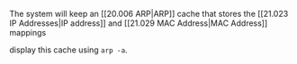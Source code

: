 The system will keep an [[20.006 ARP|ARP]] cache that stores the [[21.023 IP Addresses|IP address]] and [[21.029 MAC Address|MAC Address]] mappings

display this cache using `arp -a`.